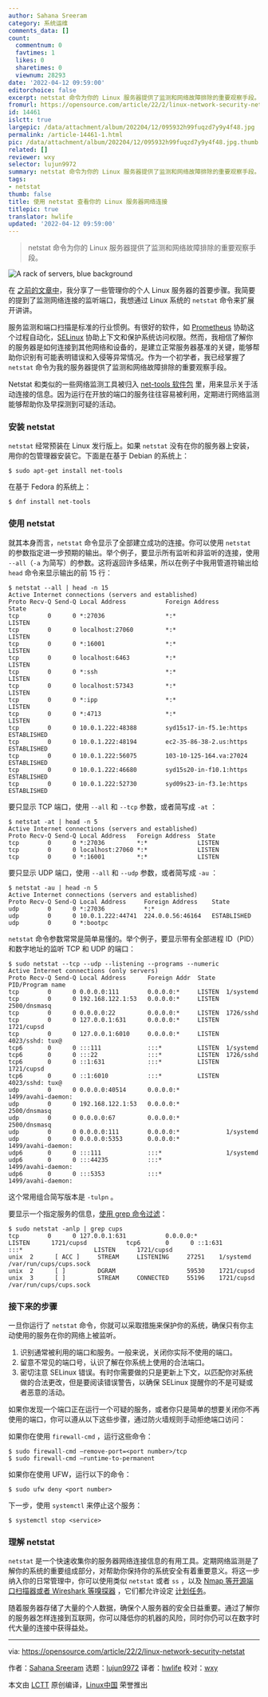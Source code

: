```yaml
---
author: Sahana Sreeram
category: 系统运维
comments_data: []
count:
  commentnum: 0
  favtimes: 1
  likes: 0
  sharetimes: 0
  viewnum: 28293
date: '2022-04-12 09:59:00'
editorchoice: false
excerpt: netstat 命令为你的 Linux 服务器提供了监测和网络故障排除的重要观察手段。
fromurl: https://opensource.com/article/22/2/linux-network-security-netstat
id: 14461
islctt: true
largepic: /data/attachment/album/202204/12/095932h99fuqzd7y9y4f48.jpg
permalink: /article-14461-1.html
pic: /data/attachment/album/202204/12/095932h99fuqzd7y9y4f48.jpg.thumb.jpg
related: []
reviewer: wxy
selector: lujun9972
summary: netstat 命令为你的 Linux 服务器提供了监测和网络故障排除的重要观察手段。
tags:
- netstat
thumb: false
title: 使用 netstat 查看你的 Linux 服务器网络连接
titlepic: true
translator: hwlife
updated: '2022-04-12 09:59:00'
---
```



> 
> netstat 命令为你的 Linux 服务器提供了监测和网络故障排除的重要观察手段。
> 
> 
> 


![](/data/attachment/album/202204/12/095932h99fuqzd7y9y4f48.jpg "A rack of servers, blue background")


在 [之前的文章中](https://opensource.com/article/21/4/securing-linux-servers)，我分享了一些管理你的个人 Linux 服务器的首要步骤。我简要的提到了监测网络连接的监听端口，我想通过 Linux 系统的 `netstat` 命令来扩展开讲讲。


服务监测和端口扫描是标准的行业惯例。有很好的软件，如 [Prometheus](https://opensource.com/article/19/11/introduction-monitoring-prometheus) 协助这个过程自动化，[SELinux](https://opensource.com/business/13/11/selinux-policy-guide) 协助上下文和保护系统访问权限。然而，我相信了解你的服务器是如何连接到其他网络和设备的，是建立正常服务器基准的关键，能够帮助你识别有可能表明错误和入侵等异常情况。作为一个初学者，我已经掌握了 `netstat` 命令为我的服务器提供了监测和网络故障排除的重要观察手段。


Netstat 和类似的一些网络监测工具被归入 [net-tools 软件包](http://sourceforge.net/projects/net-tools/) 里，用来显示关于活动连接的信息。因为运行在开放的端口的服务往往容易被利用，定期进行网络监测能够帮助你及早探测到可疑的活动。


### 安装 netstat


`netstat` 经常预装在 Linux 发行版上。如果 `netstat` 没有在你的服务器上安装，用你的包管理器安装它。下面是在基于 Debian 的系统上：



```
$ sudo apt-get install net-tools

```

在基于 Fedora 的系统上：



```
$ dnf install net-tools

```

### 使用 netstat


就其本身而言，`netstat` 命令显示了全部建立成功的连接。你可以使用 `netstat` 的参数指定进一步预期的输出。举个例子，要显示所有监听和非监听的连接，使用 `--all`（`-a` 为简写）的参数。这将返回许多结果，所以在例子中我用管道符输出给 `head` 命令来显示输出的前 15 行：



```
$ netstat --all | head -n 15
Active Internet connections (servers and established)
Proto Recv-Q Send-Q Local Address           Foreign Address         State      
tcp        0      0 *:27036                 *:*                     LISTEN      
tcp        0      0 localhost:27060         *:*                     LISTEN      
tcp        0      0 *:16001                 *:*                     LISTEN      
tcp        0      0 localhost:6463          *:*                     LISTEN      
tcp        0      0 *:ssh                   *:*                     LISTEN      
tcp        0      0 localhost:57343         *:*                     LISTEN      
tcp        0      0 *:ipp                   *:*                     LISTEN      
tcp        0      0 *:4713                  *:*                     LISTEN      
tcp        0      0 10.0.1.222:48388        syd15s17-in-f5.1e:https ESTABLISHED
tcp        0      0 10.0.1.222:48194        ec2-35-86-38-2.us:https ESTABLISHED
tcp        0      0 10.0.1.222:56075        103-10-125-164.va:27024 ESTABLISHED
tcp        0      0 10.0.1.222:46680        syd15s20-in-f10.1:https ESTABLISHED
tcp        0      0 10.0.1.222:52730        syd09s23-in-f3.1e:https ESTABLISHED

```

要只显示 TCP 端口，使用 `--all` 和 `--tcp` 参数，或者简写成 `-at` ：



```
$ netstat -at | head -n 5
Active Internet connections (servers and established)
Proto Recv-Q Send-Q Local Address   Foreign Address  State      
tcp        0      0 *:27036         *:*              LISTEN      
tcp        0      0 localhost:27060 *:*              LISTEN      
tcp        0      0 *:16001         *:*              LISTEN

```

要只显示 UDP 端口，使用 `--all` 和 `--udp` 参数，或者简写成 `-au` ：



```
$ netstat -au | head -n 5
Active Internet connections (servers and established)
Proto Recv-Q Send-Q Local Address     Foreign Address    State      
udp        0      0 *:27036           *:*                                
udp        0      0 10.0.1.222:44741  224.0.0.56:46164   ESTABLISHED
udp        0      0 *:bootpc     

```

`netstat` 命令参数常常是简单易懂的。举个例子，要显示带有全部进程 ID（PID）和数字地址的监听 TCP 和 UDP 的端口：



```
$ sudo netstat --tcp --udp --listening --programs --numeric
Active Internet connections (only servers)
Proto Recv-Q Send-Q Local Address      Foreign Addr  State   PID/Program name    
tcp        0      0 0.0.0.0:111        0.0.0.0:*     LISTEN  1/systemd            
tcp        0      0 192.168.122.1:53   0.0.0.0:*     LISTEN  2500/dnsmasq        
tcp        0      0 0.0.0.0:22         0.0.0.0:*     LISTEN  1726/sshd            
tcp        0      0 127.0.0.1:631      0.0.0.0:*     LISTEN  1721/cupsd          
tcp        0      0 127.0.0.1:6010     0.0.0.0:*     LISTEN  4023/sshd: tux@  
tcp6       0      0 :::111             :::*          LISTEN  1/systemd            
tcp6       0      0 :::22              :::*          LISTEN  1726/sshd            
tcp6       0      0 ::1:631            :::*          LISTEN  1721/cupsd          
tcp6       0      0 ::1:6010           :::*          LISTEN  4023/sshd: tux@  
udp        0      0 0.0.0.0:40514      0.0.0.0:*             1499/avahi-daemon:  
udp        0      0 192.168.122.1:53   0.0.0.0:*             2500/dnsmasq        
udp        0      0 0.0.0.0:67         0.0.0.0:*             2500/dnsmasq        
udp        0      0 0.0.0.0:111        0.0.0.0:*             1/systemd            
udp        0      0 0.0.0.0:5353       0.0.0.0:*             1499/avahi-daemon:  
udp6       0      0 :::111             :::*                  1/systemd            
udp6       0      0 :::44235           :::*                  1499/avahi-daemon:  
udp6       0      0 :::5353            :::*                  1499/avahi-daemon:

```

这个常用组合简写版本是 `-tulpn` 。


要显示一个指定服务的信息，[使用 grep 命令过滤](https://opensource.com/article/21/3/grep-cheat-sheet)：



```
$ sudo netstat -anlp | grep cups
tcp        0      0 127.0.0.1:631           0.0.0.0:*               LISTEN      1721/cupsd           tcp6       0      0 ::1:631                 :::*                    LISTEN      1721/cupsd
unix  2      [ ACC ]     STREAM     LISTENING     27251    1/systemd /var/run/cups/cups.sock
unix  2      [ ]         DGRAM                    59530    1721/cupsd
unix  3      [ ]         STREAM     CONNECTED     55196    1721/cupsd /var/run/cups/cups.sock

```

### 接下来的步骤


一旦你运行了 `netstat` 命令，你就可以采取措施来保护你的系统，确保只有你主动使用的服务在你的网络上被监听。


1. 识别通常被利用的端口和服务。一般来说，关闭你实际不使用的端口。
2. 留意不常见的端口号，认识了解在你系统上使用的合法端口。
3. 密切注意 SELinux 错误。有时你需要做的只是更新上下文，以匹配你对系统做的合法更改，但是要阅读错误警告，以确保 SELinux 提醒你的不是可疑或者恶意的活动。


如果你发现一个端口正在运行一个可疑的服务，或者你只是简单的想要关闭你不再使用的端口，你可以遵从以下这些步骤，通过防火墙规则手动拒绝端口访问：


如果你在使用 `firewall-cmd` ，运行这些命令：



```
$ sudo firewall-cmd –remove-port=<port number>/tcp
$ sudo firewall-cmd –runtime-to-permanent

```

如果你在使用 UFW，运行以下的命令：



```
$ sudo ufw deny <port number>

```

下一步，使用 `systemctl` 来停止这个服务：



```
$ systemctl stop <service>

```

### 理解 netstat


`netstat` 是一个快速收集你的服务器网络连接信息的有用工具。定期网络监测是了解你的系统的重要组成部分，对帮助你保持你的系统安全有着重要意义。将这一步纳入你的日常管理中，你可以使用类似 `netstat` 或者 `ss` ，以及 [Nmap 等开源端口扫描器或者 Wireshark 等嗅探器](https://redhat.com/sysadmin/troubleshoot-dhcp-nmap-tcpdump-and-wireshark) ，它们都允许设定 [计划任务](https://opensource.com/article/22/2/redhat.com/sysadmin/nmap-scripting-engine)。


随着服务器存储了大量的个人数据，确保个人服务器的安全日益重要。通过了解你的服务器怎样连接到互联网，你可以降低你的机器的风险，同时你仍可以在数字时代大量的连接中获得益处。




---


via: <https://opensource.com/article/22/2/linux-network-security-netstat>


作者：[Sahana Sreeram](https://opensource.com/users/sahanasreeram01gmailcom) 选题：[lujun9972](https://github.com/lujun9972) 译者：[hwlife](https://github.com/hwlife) 校对：[wxy](https://github.com/wxy)


本文由 [LCTT](https://github.com/LCTT/TranslateProject) 原创编译，[Linux中国](https://linux.cn/) 荣誉推出
